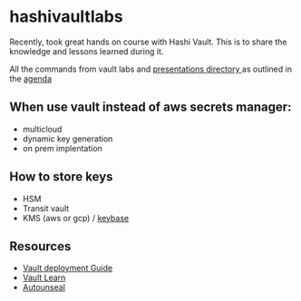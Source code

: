 # hashivaultlabs
Recently, took great hands on course with Hashi Vault. This is to share the knowledge and lessons learned during it.

All the commands from vault labs and [presentations directory ](https://github.com/MattN-HB/hashivaultlabs/tree/main/guides-presentations)as outlined in the [agenda](https://github.com/MattN-HB/hashivaultlabs/blob/main/guides-presentations/Vault%20Enterprise%20Academy%20Agenda%20-%203%20Day.pdf)

## When use vault instead of aws secrets manager: 
* multicloud
* dynamic key generation
* on prem implentation

## How to store keys
* HSM
* Transit vault
* KMS (aws or gcp) / [keybase](keybase.io)

## Resources
* [Vault deployment Guide](https://learn.hashicorp.com/tutorials/vault/deployment-guide)
* [Vault Learn](https://learn.hashicorp.com/vault)
* [Autounseal](https://learn.hashicorp.com/tutorials/vault/autounseal-transit)
